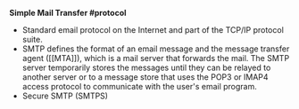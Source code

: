  **Simple Mail Transfer #protocol**
 - Standard email protocol on the Internet and part of the TCP/IP protocol suite. 
 - SMTP defines the format of an email message and the message transfer agent ([[MTA]]), which is a mail server that forwards the mail. The SMTP server temporarily stores the messages until they can be relayed to another server or to a message store that uses the POP3 or IMAP4 access protocol to communicate with the user's email program.
 - Secure SMTP (SMTPS)
